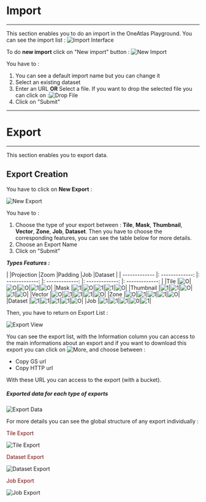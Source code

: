# Import

-----------------

This section enables you to do an import in the OneAtlas Playground. You can see the import list :
![Import Interface](/images/web_ui/import.png)

To do **new import** click on "New import" button :
![New Import](/images/web_ui/import_new.png)

You have to :

1. You can see a default import name but you can change it
2. Select an existing dataset
3. Enter an URL **OR** Select a file. If you want to drop the selected file you can click on :![Drop File](/images/web_ui/import_dropfile.png)
4. Click on "Submit"

-----------------

# Export

-----------------

This section enables you to export data. 

## Export Creation

You have to click on **New Export** :

![New Export](/images/web_ui/export_new.png)

You have to :

1. Choose the type of your export between : **Tile**, **Mask**, **Thumbnail**, **Vector**, **Zone**, **Job**, **Dataset**. Then you have to choose the corresponding features, you can see the table below for more details.
2. Choose an Export Name
3. Click on "Submit"

**_Types Features :_**

|               |Projection       |Zoom             |Padding          |Job              |Dataset          |
| ------------- |: -------------: |: -------------: |: -------------: |: -------------: |: -------------: |
|Tile           |![O](/images/web_ui/1.png)|![O](/images/web_ui/1.png)|![O](/images/web_ui/1.png)|![1](/images/web_ui/2.png)|![O](/images/web_ui/1.png)|
|Mask           |![1](/images/web_ui/2.png)|![O](/images/web_ui/1.png)|![1](/images/web_ui/2.png)|![1](/images/web_ui/2.png)|![O](/images/web_ui/1.png)|
|Thumbnail      |![1](/images/web_ui/2.png)|![1](/images/web_ui/2.png)|![O](/images/web_ui/1.png)|![1](/images/web_ui/2.png)|![O](/images/web_ui/1.png)|
|Vector         |![O](/images/web_ui/1.png)|![1](/images/web_ui/2.png)|![1](/images/web_ui/2.png)|![1](/images/web_ui/2.png)|![O](/images/web_ui/1.png)|
|Zone           |![O](/images/web_ui/1.png)|![1](/images/web_ui/2.png)|![1](/images/web_ui/2.png)|![1](/images/web_ui/2.png)|![O](/images/web_ui/1.png)|
|Dataset        |![1](/images/web_ui/2.png)|![1](/images/web_ui/2.png)|![1](/images/web_ui/2.png)|![1](/images/web_ui/2.png)|![O](/images/web_ui/1.png)|
|Job            |![1](/images/web_ui/2.png)|![1](/images/web_ui/2.png)|![1](/images/web_ui/2.png)|![0](/images/web_ui/1.png)|![1](/images/web_ui/2.png)|

Then, you have to return on Export List :

![Export View](/images/web_ui/export_view.png)

You can see the export list, with the Information column you can access to the main informations about an export and if you want to download this export you can click on ![More](/images/web_ui/datasets_more.png), and choose between :

- Copy GS url
- Copy HTTP url

With these URL you can access to the export (with a bucket).

##### Exported data for each type of exports

![Export Data](/images/web_ui/infos_exports.png)

For more details you can see the global structure of any export individually :

<span style="color:#800000">Tile Export </span>

![Tile Export](/images/web_ui/tile_export.png)

<span style="color:#800000">Dataset Export </span>

![Dataset Export](/images/web_ui/dataset_export.png)

<span style="color:#800000">Job Export </span>

![Job Export](/images/web_ui/job_export.png)